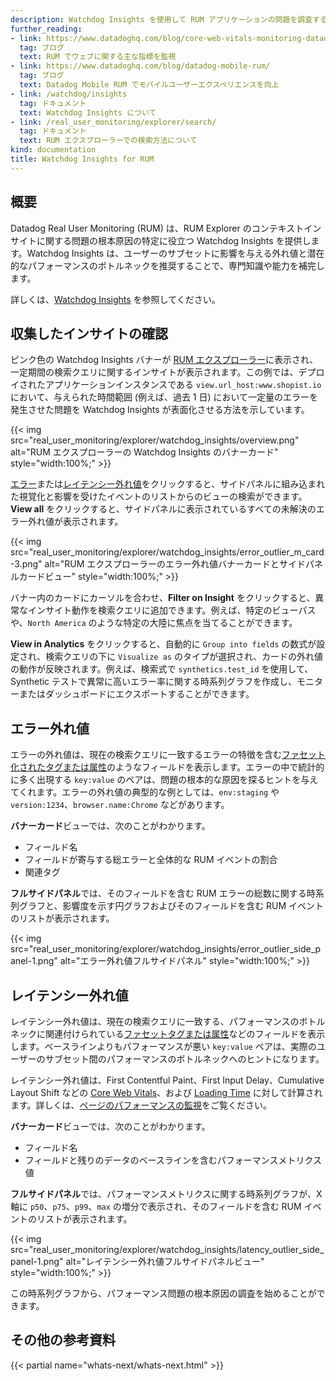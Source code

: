 ```yaml
---
description: Watchdog Insights を使用して RUM アプリケーションの問題を調査する方法をご紹介します。
further_reading:
- link: https://www.datadoghq.com/blog/core-web-vitals-monitoring-datadog-rum-synthetics/#what-are-the-core-web-vitals
  tag: ブログ
  text: RUM でウェブに関する主な指標を監視
- link: https://www.datadoghq.com/blog/datadog-mobile-rum/
  tag: ブログ
  text: Datadog Mobile RUM でモバイルユーザーエクスペリエンスを向上
- link: /watchdog/insights
  tag: ドキュメント
  text: Watchdog Insights について
- link: /real_user_monitoring/explorer/search/
  tag: ドキュメント
  text: RUM エクスプローラーでの検索方法について
kind: documentation
title: Watchdog Insights for RUM
---
```


## 概要

Datadog Real User Monitoring (RUM) は、RUM Explorer のコンテキストインサイトに関する問題の根本原因の特定に役立つ Watchdog Insights を提供します。Watchdog Insights は、ユーザーのサブセットに影響を与える外れ値と潜在的なパフォーマンスのボトルネックを推奨することで、専門知識や能力を補完します。

詳しくは、[Watchdog Insights][1] を参照してください。

## 収集したインサイトの確認

ピンク色の Watchdog Insights バナーが [RUM エクスプローラー][2]に表示され、一定期間の検索クエリに関するインサイトが表示されます。この例では、デプロイされたアプリケーションインスタンスである `view.url_host:www.shopist.io` において、与えられた時間範囲 (例えば、過去 1 日) において一定量のエラーを発生させた問題を Watchdog Insights が表面化させる方法を示しています。

{{< img src="real_user_monitoring/explorer/watchdog_insights/overview.png" alt="RUM エクスプローラーの Watchdog Insights のバナーカード" style="width:100%;" >}}

[エラー](#error-outliers)または[レイテンシー外れ値](#latency-outliers)をクリックすると、サイドパネルに組み込まれた視覚化と影響を受けたイベントのリストからのビューの検索ができます。**View all** をクリックすると、サイドパネルに表示されているすべての未解決のエラー外れ値が表示されます。

{{< img src="real_user_monitoring/explorer/watchdog_insights/error_outlier_m_card-3.png" alt="RUM エクスプローラーのエラー外れ値バナーカードとサイドパネルカードビュー" style="width:100%;" >}}

バナー内のカードにカーソルを合わせ、**Filter on Insight** をクリックすると、異常なインサイト動作を検索クエリに追加できます。例えば、特定のビューパスや、`North America` のような特定の大陸に焦点を当てることができます。

**View in Analytics** をクリックすると、自動的に `Group into fields` の数式が設定され、検索クエリの下に `Visualize as` のタイプが選択され、カードの外れ値の動作が反映されます。例えば、検索式で `synthetics.test_id` を使用して、Synthetic テストで異常に高いエラー率に関する時系列グラフを作成し、モニターまたはダッシュボードにエクスポートすることができます。

## エラー外れ値

エラーの外れ値は、現在の検索クエリに一致するエラーの特徴を含む[ファセット化されたタグまたは属性][3]のようなフィールドを表示します。エラーの中で統計的に多く出現する `key:value` のペアは、問題の根本的な原因を探るヒントを与えてくれます。エラーの外れ値の典型的な例としては、`env:staging` や `version:1234`、`browser.name:Chrome` などがあります。

**バナーカード**ビューでは、次のことがわかります。

* フィールド名
* フィールドが寄与する総エラーと全体的な RUM イベントの割合
* 関連タグ

**フルサイドパネル**では、そのフィールドを含む RUM エラーの総数に関する時系列グラフと、影響度を示す円グラフおよびそのフィールドを含む RUM イベントのリストが表示されます。

{{< img src="real_user_monitoring/explorer/watchdog_insights/error_outlier_side_panel-1.png" alt="エラー外れ値フルサイドパネル" style="width:100%;" >}}

## レイテンシー外れ値

レイテンシー外れ値は、現在の検索クエリに一致する、パフォーマンスのボトルネックに関連付けられている[ファセットタグまたは属性][3]などのフィールドを表示します。ベースラインよりもパフォーマンスが悪い `key:value` ペアは、実際のユーザーのサブセット間のパフォーマンスのボトルネックへのヒントになります。

レイテンシー外れ値は、First Contentful Paint、First Input Delay、Cumulative Layout Shift などの [Core Web Vitals][4]、および [Loading Time][5] に対して計算されます。詳しくは、[ページのパフォーマンスの監視][4]をご覧ください。

**バナーカード**ビューでは、次のことがわかります。

* フィールド名
* フィールドと残りのデータのベースラインを含むパフォーマンスメトリクス値

**フルサイドパネル**では、パフォーマンスメトリクスに関する時系列グラフが、X 軸に `p50`、`p75`、`p99`、`max` の増分で表示され、そのフィールドを含む RUM イベントのリストが表示されます。

{{< img src="real_user_monitoring/explorer/watchdog_insights/latency_outlier_side_panel-1.png" alt="レイテンシー外れ値フルサイドパネルビュー" style="width:100%;" >}}

この時系列グラフから、パフォーマンス問題の根本原因の調査を始めることができます。

## その他の参考資料

{{< partial name="whats-next/whats-next.html" >}}

[1]: /ja/watchdog/insights/
[2]: /ja/real_user_monitoring/explorer
[3]: /ja/real_user_monitoring/explorer/search/#facets
[4]: /ja/real_user_monitoring/browser/monitoring_page_performance/#event-timings-and-core-web-vitals
[5]: /ja/real_user_monitoring/browser/monitoring_page_performance/#monitoring-single-page-applications-spa